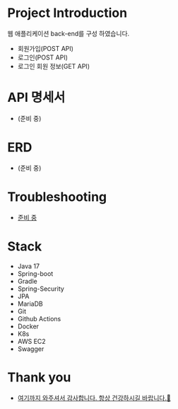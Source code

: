 # Project Introduction
웹 애플리케이션 back-end를 구성 하였습니다.
* 회원가입(POST API)
* 로그인(POST API)
* 로그인 회원 정보(GET API)

# API 명세서
* (준비 중)

# ERD
* (준비 중)

# Troubleshooting
* [준비 중](https://ahnseongjoon.notion.site/88aa2451ce2945668e21a0464fcb4daf?pvs=4)

# Stack
* Java 17
* Spring-boot
* Gradle
* Spring-Security
* JPA
* MariaDB
* Git
* Github Actions
* Docker
* K8s
* AWS EC2
* Swagger

# Thank you
* [여기까지 와주셔서 감사합니다. 항상 건강하시길 바랍니다.🙂](https://ahnseongjoon.notion.site/73e5281564ba4c169c5a9f0441397cc9?pvs=74)
